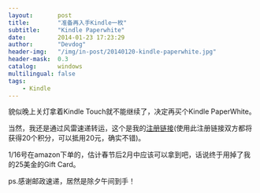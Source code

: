 ```yaml
---
layout:       post
title:        "准备再入手Kindle一枚"
subtitle:     "Kindle Paperwhite"
date:         2014-01-23 17:23:29
author:       "Devdog"
header-img:   "/img/in-post/20140120-kindle-paperwhite.jpg"
header-mask:  0.3
catalog:      windows
multilingual: false
tags:
    - Kindle
---
```



貌似晚上关灯拿着Kindle Touch就不能继续了，决定再买个Kindle PaperWhite。

当然，我还是通过风雷速递转运，这个是我的[注册链接](www.thunderex.com/Register.aspx?cs=jason&ref=dualxu)(使用此注册链接双方都将获得20个积分，可以抵用20元，确实不错)。

1/16号在amazon下单的，估计春节后2月中应该可以拿到吧，话说终于用掉了我的25美金的Gift Card。

ps.感谢邮政速递，居然是除夕午间到手！



